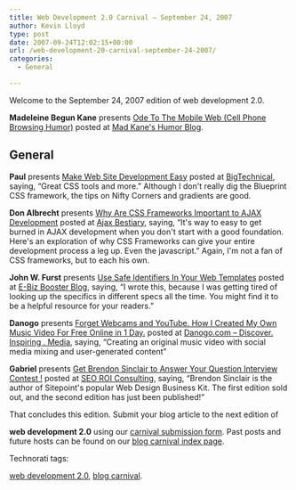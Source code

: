 ```yaml
---
title: Web Development 2.0 Carnival – September 24, 2007
author: Kevin Lloyd
type: post
date: 2007-09-24T12:02:15+00:00
url: /web-development-20-carnival-september-24-2007/
categories:
  - General

---
```

Welcome to the September 24, 2007 edition of web development 2.0.

<!-- Carnival Submission -->

**Madeleine Begun Kane** presents [Ode To The Mobile Web (Cell Phone Browsing Humor)][1] posted at [Mad Kane's Humor Blog][2].

## General

<!-- Carnival Submission -->

**Paul** presents [Make Web Site Development Easy][3] posted at [BigTechnical][4], saying, &#8220;Great CSS tools and more.&#8221; Although I don't really dig the Blueprint CSS framework, the tips on Nifty Corners and gradients are good.

<!-- Carnival Submission -->

**Don Albrecht** presents [Why Are CSS Frameworks Important to AJAX Development][5] posted at [Ajax Bestiary][6], saying, &#8220;It's way to easy to get burned in AJAX development when you don't start with a good foundation. Here's an exploration of why CSS Frameworks can give your entire development process a leg up. Even the javascript.&#8221; Again, I'm not a fan of CSS frameworks, but to each his own.

<!-- Carnival Submission -->

**John W. Furst** presents [Use Safe Identifiers In Your Web Templates][7] posted at [E-Biz Booster Blog][8], saying, &#8220;I wrote this, because I was getting tired of looking up the specifics in different specs all the time. You might find it to be a helpful resource for your readers.&#8221;

<!-- Carnival Submission -->

**Danogo** presents [Forget Webcams and YouTube. How I Created My Own Music Video For Free Online in 1 Day.][9] posted at [Danogo.com &#8211; Discover. Inspiring . Media][10], saying, &#8220;Creating an original music video with social media mixing and user-generated content&#8221;

<!-- Carnival Submission -->

**Gabriel** presents [Get Brendon Sinclair to Answer Your Question Interview Contest !][11] posted at [SEO ROI Consulting][12], saying, &#8220;Brendon Sinclair is the author of Sitepoint's popular Web Design Business Kit. The first edition sold out, and the second edition has just been published!&#8221;

<!-- EDIT THIS: the conclusion begins with this paragraph: -->That concludes this edition. Submit your blog article to the next edition of

**web development 2.0** using our <a href="http://blogcarnival.com/bc/submit_2377.html" target="_blank" title="Submit an entry to Ã¢â‚¬Å“web development 2.0Ã¢â‚¬Â">carnival submission form</a>. Past posts and future hosts can be found on our  <a href="http://blogcarnival.com/bc/cprof_2377.html" target="_blank" title="Blog Carnival index for Ã¢â‚¬Å“web development 2.0Ã¢â‚¬Â">blog carnival index page</a>.

Technorati tags: <!-- add your technorati tags here! -->

<a href="http://technorati.com/tag/web+development+2.0" rel="tag">web development 2.0</a>, <a href="http://technorati.com/tag/blog+carnival" rel="tag">blog carnival</a>.

 [1]: http://www.madkane.com/humor_blog/2007/09/12/ode-to-the-mobile-web-cell-phone-browsing-humor-fm8480-15/
 [2]: http://www.madkane.com/humor_blog
 [3]: http://bigtechnical.com/2007/09/07/make-web-site-development-easy/
 [4]: http://bigtechnical.com/
 [5]: http://www.ajaxbestiary.com/2007/09/06/why-are-css-frameworks-important-to-ajax-development/
 [6]: http://www.ajaxbestiary.com/
 [7]: http://blog.fcon21.biz/2007-08/60-Use-Safe-Identifiers-In-Your-Web-Templates
 [8]: http://blog.fcon21.biz/
 [9]: http://www.danogo.com/forget-webcams-and-youtube-how-i-created-my-own-music-video-for-free-online-in-1-day
 [10]: http://www.danogo.com/
 [11]: http://seoroi.com/latest-news/get-brendon-sinclair-to-answer-your-question-interview-contest/
 [12]: http://seoroi.com/